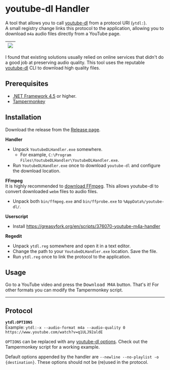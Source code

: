 # youtube-dl Handler

A tool that allows you to call [youtube-dl](https://rg3.github.io/youtube-dl/) from a protocol URI (`ytdl:`).  
A small registry change links this protocol to the application, allowing you to download `m4a` audio files directly from a YouTube page.

| ![](https://i.imgur.com/aYzPHib.png) |
|---|

I found that existing solutions usually relied on online services that didn't do a good job at preserving audio quality. This tool uses the reputable [youtube-dl](https://rg3.github.io/youtube-dl/) CLI to download high quality files.

## Prerequisites

* [.NET Framework 4.5](https://www.microsoft.com/en-us/download/details.aspx?id=30653) or higher.
* [Tampermonkey](https://tampermonkey.net/)

## Installation

Download the release from the [Release page](https://github.com/Silverfeelin/youtube-dl-handler/releases).

**Handler**  
* Unpack `YoutubeDLHandler.exe` somewhere.
  * For example, `C:\Program Files\YoutubeDLHandler\YoutubeDLHandler.exe`.
* Run `YoutubeDLHandler.exe` once to download `youtube-dl` and configure the download location.

**FFmpeg**  
It is highly recommended to [download FFmpeg](https://ffmpeg.zeranoe.com/builds/). This allows youtube-dl to convert downloaded `webm` files to audio files.

* Unpack both `bin/ffmpeg.exe` and `bin/ffprobe.exe` to `%AppData%/youtube-dl/`.

**Userscript**

* Install https://greasyfork.org/en/scripts/376070-youtube-m4a-handler

**Regedit**  
* Unpack `ytdl.reg` somewhere and open it in a text editor.
* Change the path to your `YoutubeDLHandler.exe` location. Save the file.
* Run `ytdl.reg` once to link the protocol to the application.

## Usage

Go to a YouTube video and press the <kbd>Download M4A</kbd> button. That's it! For other formats you can modify the Tampermonkey script.

---

## Protocol

**`ytdl:OPTIONS`**  
Example: `ytdl:-x --audio-format m4a --audio-quality 0 https://www.youtube.com/watch?v=q1ULJ92aldE`

`OPTIONS` can be replaced with any [youtube-dl options](https://github.com/rg3/youtube-dl/blob/master/README.md#options). Check out the Tampermonkey script for a working example.

Default options appended by the handler are `--newline --no-playlist -o {destination}`. These options should not be (re)used in the protocol.
